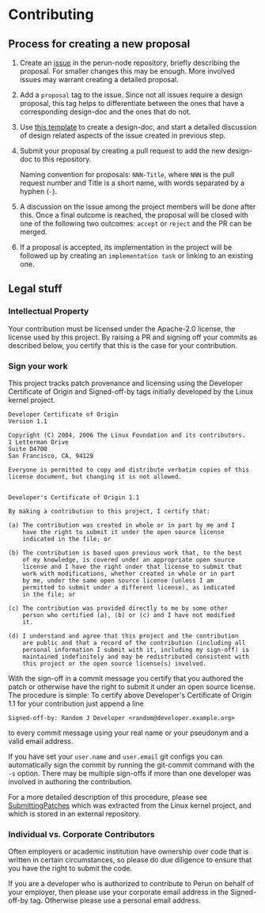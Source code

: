 # Contributing

## Process for creating a new proposal

1. Create an
   [issue](https://github.com/direct-state-transfer/perun-node/issues/new?template=improvement.md)
   in the perun-node repository, briefly describing the proposal. For
   smaller changes this may be enough. More involved issues may warrant
   creating a detailed proposal.

2. Add a `proposal` tag to the issue. Since not all issues require a
   design proposal, this tag helps to differentiate between the ones
   that have a corresponding design-doc and the ones that do not.

3. Use [this template](design/000-template.md) to create a design-doc,
   and start a detailed discussion of design related aspects of the
   issue created in previous step.  

4. Submit your proposal by creating a pull request to add the new
   design-doc to this repository.

   Naming convention for proposals: `NNN-Title`, where `NNN` is the pull
   request number and Title is a short name, with words separated by a
   hyphen (`-`).

5. A discussion on the issue among the project members will be done
   after this. Once a final outcome is reached, the proposal will be
   closed with one of the following two outcomes: `accept` or `reject`
   and the PR can be merged.

6. If a proposal is accepted, its implementation in the project will be
   followed up by creating an `implementation task` or linking to an
   existing one.

## Legal stuff

### Intellectual Property

Your contribution must be licensed under the Apache-2.0 license, the
license used by this project. By raising a PR and signing off your
commits as described below, you certify that this is the case for your
contribution.

### Sign your work

This project tracks patch provenance and licensing using the Developer
Certificate of Origin and Signed-off-by tags initially developed by
the Linux kernel project.

```text
Developer Certificate of Origin
Version 1.1

Copyright (C) 2004, 2006 The Linux Foundation and its contributors.
1 Letterman Drive
Suite D4700
San Francisco, CA, 94129

Everyone is permitted to copy and distribute verbatim copies of this
license document, but changing it is not allowed.


Developer's Certificate of Origin 1.1

By making a contribution to this project, I certify that:

(a) The contribution was created in whole or in part by me and I
    have the right to submit it under the open source license
    indicated in the file; or

(b) The contribution is based upon previous work that, to the best
    of my knowledge, is covered under an appropriate open source
    license and I have the right under that license to submit that
    work with modifications, whether created in whole or in part
    by me, under the same open source license (unless I am
    permitted to submit under a different license), as indicated
    in the file; or

(c) The contribution was provided directly to me by some other
    person who certified (a), (b) or (c) and I have not modified
    it.

(d) I understand and agree that this project and the contribution
    are public and that a record of the contribution (including all
    personal information I submit with it, including my sign-off) is
    maintained indefinitely and may be redistributed consistent with
    this project or the open source license(s) involved.
```

With the sign-off in a commit message you certify that you authored the
patch or otherwise have the right to submit it under an open source
license. The procedure is simple: To certify above Developer's
Certificate of Origin 1.1 for your contribution just append a line

```text
Signed-off-by: Random J Developer <random@developer.example.org>
```

to every commit message using your real name or your pseudonym and a valid
email address.

If you have set your `user.name` and `user.email` git configs you can
automatically sign the commit by running the git-commit command with the `-s`
option.  There may be multiple sign-offs if more than one developer was
involved in authoring the contribution.

For a more detailed description of this procedure, please see
[SubmittingPatches][] which was extracted from the Linux kernel project, and
which is stored in an external repository.

### Individual vs. Corporate Contributors

Often employers or academic institution have ownership over code that is
written in certain circumstances, so please do due diligence to ensure that
you have the right to submit the code.

If you are a developer who is authorized to contribute to Perun on behalf of
your employer, then please use your corporate email address in the
Signed-off-by tag. Otherwise please use a personal email address.

[SubmittingPatches]:
https://github.com/wking/signed-off-by/blob/7d71be37194df05c349157a2161c7534feaf86a4/Documentation/SubmittingPatches
